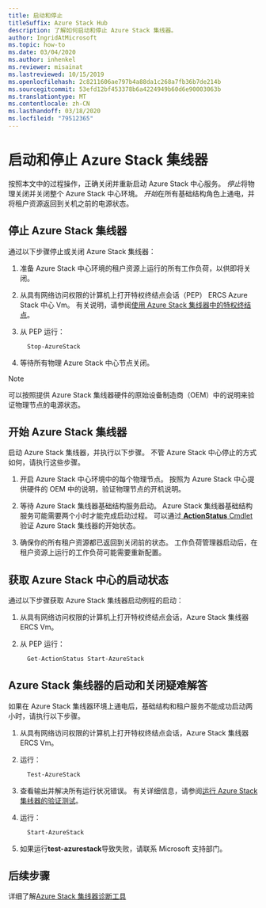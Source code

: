 ```yaml
---
title: 启动和停止
titleSuffix: Azure Stack Hub
description: 了解如何启动和停止 Azure Stack 集线器。
author: IngridAtMicrosoft
ms.topic: how-to
ms.date: 03/04/2020
ms.author: inhenkel
ms.reviewer: misainat
ms.lastreviewed: 10/15/2019
ms.openlocfilehash: 2c8211606ae797b4a88da1c268a7fb36b7de214b
ms.sourcegitcommit: 53efd12bf453378b6a4224949b60d6e90003063b
ms.translationtype: MT
ms.contentlocale: zh-CN
ms.lasthandoff: 03/18/2020
ms.locfileid: "79512365"
---
```

# <a name="start-and-stop-azure-stack-hub"></a>启动和停止 Azure Stack 集线器

按照本文中的过程操作，正确关闭并重新启动 Azure Stack 中心服务。 *停止*将物理关闭并关闭整个 Azure Stack 中心环境。 *开始*在所有基础结构角色上通电，并将租户资源返回到关机之前的电源状态。

## <a name="stop-azure-stack-hub"></a>停止 Azure Stack 集线器

通过以下步骤停止或关闭 Azure Stack 集线器：

1. 准备 Azure Stack 中心环境的租户资源上运行的所有工作负荷，以供即将关闭。

2. 从具有网络访问权限的计算机上打开特权终结点会话（PEP） ERCS Azure Stack 中心 Vm。 有关说明，请参阅[使用 Azure Stack 集线器中的特权终结点](azure-stack-privileged-endpoint.md)。

3. 从 PEP 运行：

    ```powershell
      Stop-AzureStack
    ```

4. 等待所有物理 Azure Stack 中心节点关闭。

> [!Note]
> 可以按照提供 Azure Stack 集线器硬件的原始设备制造商（OEM）中的说明来验证物理节点的电源状态。

## <a name="start-azure-stack-hub"></a>开始 Azure Stack 集线器

启动 Azure Stack 集线器，并执行以下步骤。 不管 Azure Stack 中心停止的方式如何，请执行这些步骤。

1. 开启 Azure Stack 中心环境中的每个物理节点。 按照为 Azure Stack 中心提供硬件的 OEM 中的说明，验证物理节点的开机说明。

2. 等待 Azure Stack 集线器基础结构服务启动。 Azure Stack 集线器基础结构服务可能需要两个小时才能完成启动过程。 可以通过[ **ActionStatus** Cmdlet](#get-the-startup-status-for-azure-stack-hub)验证 Azure Stack 集线器的开始状态。

3. 确保你的所有租户资源都已返回到关闭前的状态。 工作负荷管理器启动后，在租户资源上运行的工作负荷可能需要重新配置。

## <a name="get-the-startup-status-for-azure-stack-hub"></a>获取 Azure Stack 中心的启动状态

通过以下步骤获取 Azure Stack 集线器启动例程的启动：

1. 从具有网络访问权限的计算机上打开特权终结点会话，Azure Stack 集线器 ERCS Vm。

2. 从 PEP 运行：

    ```powershell
      Get-ActionStatus Start-AzureStack
    ```

## <a name="troubleshoot-startup-and-shutdown-of-azure-stack-hub"></a>Azure Stack 集线器的启动和关闭疑难解答

如果在 Azure Stack 集线器环境上通电后，基础结构和租户服务不能成功启动两小时，请执行以下步骤。

1. 从具有网络访问权限的计算机上打开特权终结点会话，Azure Stack 集线器 ERCS Vm。

2. 运行：

    ```powershell
      Test-AzureStack
      ```

3. 查看输出并解决所有运行状况错误。 有关详细信息，请参阅[运行 Azure Stack 集线器的验证测试](azure-stack-diagnostic-test.md)。

4. 运行：

    ```powershell
      Start-AzureStack
    ```

5. 如果运行**test-azurestack**导致失败，请联系 Microsoft 支持部门。

## <a name="next-steps"></a>后续步骤

详细了解[Azure Stack 集线器诊断工具](azure-stack-diagnostic-log-collection-overview-tzl.md)

